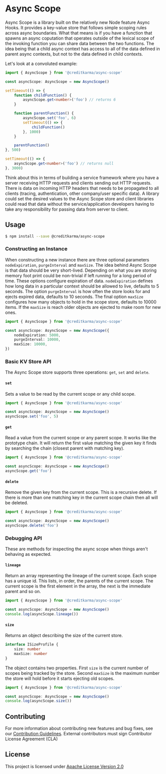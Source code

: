 # Async Scope

Async Scope is a library built on the relatively new Node feature Async Hooks. It provides a key-value store that follows simple scoping rules across async boundaries. What that means is if you have a function that spawns an async coputation that operates outside of the lexical scope of the invoking function you can share data between the two functions. The idea being that a child async context has access to all of the data defined in parent async contexts, but not to the data defined in child contexts.

Let's look at a convoluted example:

```typescript
import { AsyncScope } from '@creditkarma/async-scope'

const asyncScope: AsyncScope = new AsyncScope()

setTimeout(() => {
    function childFunction() {
        asyncScope.get<number>('foo') // returns 6
    }

    function parentFunction() {
        asyncScope.set('foo', 6)
        setTimeout(() => {
            childFunction()
        }, 1000)
    }

    parentFunction()
}, 500)

setTimeout(() => {
    asyncScope.get<number>('foo') // returns null
}, 3000)
```

Think about this in terms of building a service framework where you have a server receiving HTTP requests and clients sending out HTTP requests. There is data on incoming HTTP headers that needs to be propagated to all clients (tracing, authentication, other company/user specific data). A library could set the desired values to the Async Scope store and client libraries could read that data without the service/application developers having to take any responsibility for passing data from server to client.

## Usage

```sh
$ npm install --save @creditkarma/async-scope
```

### Constructing an Instance

When constructing a new instance there are three optional parameters `nodeExpiration`, `purgeInterval` and `maxSize`. The idea behind Async Scope is that data should be very short-lived. Depending on what you are storing memory foot print could be non-trivial if left running for a long period of time. These options configure expiration of data. `nodeExpiration` defines how long data in a particular context should be allowed to live, defaults to 5 seconds. The option `purgeInterval` is how often the store looks for and ejects expired data, defaults to 10 seconds. The final option `maxSize` configures how many objects to hold in the scope store, defaults to 10000 items. If the `maxSize` is reach older objects are ejected to make room for new ones.

```typescript
import { AsyncScope } from '@creditkarma/async-scope'

const asyncScope: AsyncScope = new AsyncScope({
    nodeExpiration: 5000,
    purgeInterval: 10000,
    maxSize: 10000,
})
```

### Basic KV Store API

The Async Scope store supports three operations: `get`, `set` and `delete`.

#### `set`

Sets a value to be read by the current scope or any child scope.

```typescript
import { AsyncScope } from '@creditkarma/async-scope'

const asyncScope: AsyncScope = new AsyncScope()
asyncScope.set('foo', 5)
```

#### `get`

Read a value from the current scope or any parent scope. It works like the prototype chain. It will return the first value matching the given key it finds by searching the chain (closest parent with matching key).

```typescript
import { AsyncScope } from '@creditkarma/async-scope'

const asyncScope: AsyncScope = new AsyncScope()
asyncScope.get('foo')
```

#### `delete`

Remove the given key from the current scope. This is a recursive delete. If there is more than one matching key in the current scope chain then all will be deleted.

```typescript
import { AsyncScope } from '@creditkarma/async-scope'

const asyncScope: AsyncScope = new AsyncScope()
asyncScope.delete('foo')
```

### Debugging API

These are methods for inspecting the async scope when things aren't behaving as expected.

#### `lineage`

Return an array representing the lineage of the current scope. Each scope has a unique id. This lists, in order, the parents of the current scope. The current scope is the first element in the array, the next is the immediate parent and so on.

```typescript
import { AsyncScope } from '@creditkarma/async-scope'

const asyncScope: AsyncScope = new AsyncScope()
console.log(asyncScope.lineage())
```

#### `size`

Returns an object describing the size of the current store.

```typescript
interface ISizeProfile {
    size: number
    maxSize: number
}
```

The object contains two properties. First `size` is the current number of scopes being tracked by the store. Second `maxSize` is the maximum number the store will hold before it starts ejecting old scopes.

```typescript
import { AsyncScope } from '@creditkarma/async-scope'

const asyncScope: AsyncScope = new AsyncScope()
console.log(asyncScope.size())
```

## Contributing

For more information about contributing new features and bug fixes, see our [Contribution Guidelines](https://github.com/creditkarma/CONTRIBUTING.md).
External contributors must sign Contributor License Agreement (CLA)

## License

This project is licensed under [Apache License Version 2.0](./LICENSE)
